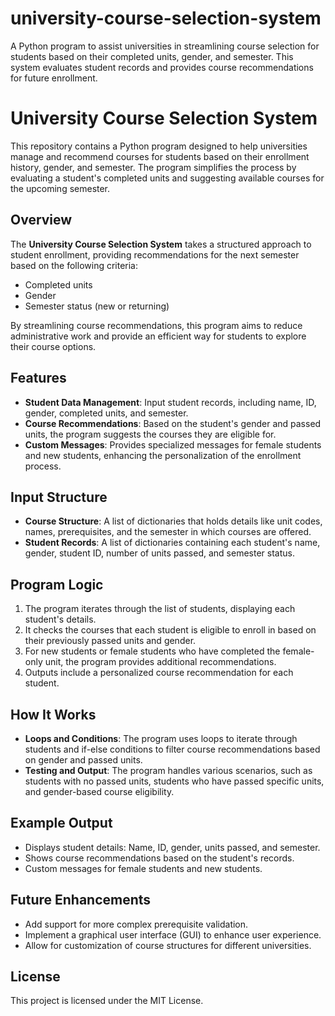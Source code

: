 # university-course-selection-system
A Python program to assist universities in streamlining course selection for students based on their completed units, gender, and semester. This system evaluates student records and provides course recommendations for future enrollment.

# University Course Selection System

This repository contains a Python program designed to help universities manage and recommend courses for students based on their enrollment history, gender, and semester. The program simplifies the process by evaluating a student's completed units and suggesting available courses for the upcoming semester.

## Overview
The **University Course Selection System** takes a structured approach to student enrollment, providing recommendations for the next semester based on the following criteria:
- Completed units
- Gender
- Semester status (new or returning)

By streamlining course recommendations, this program aims to reduce administrative work and provide an efficient way for students to explore their course options.

## Features
- **Student Data Management**: Input student records, including name, ID, gender, completed units, and semester.
- **Course Recommendations**: Based on the student's gender and passed units, the program suggests the courses they are eligible for.
- **Custom Messages**: Provides specialized messages for female students and new students, enhancing the personalization of the enrollment process.

## Input Structure
- **Course Structure**: A list of dictionaries that holds details like unit codes, names, prerequisites, and the semester in which courses are offered.
- **Student Records**: A list of dictionaries containing each student's name, gender, student ID, number of units passed, and semester status.

## Program Logic
1. The program iterates through the list of students, displaying each student's details.
2. It checks the courses that each student is eligible to enroll in based on their previously passed units and gender.
3. For new students or female students who have completed the female-only unit, the program provides additional recommendations.
4. Outputs include a personalized course recommendation for each student.

## How It Works
- **Loops and Conditions**: The program uses loops to iterate through students and if-else conditions to filter course recommendations based on gender and passed units.
- **Testing and Output**: The program handles various scenarios, such as students with no passed units, students who have passed specific units, and gender-based course eligibility.

## Example Output
- Displays student details: Name, ID, gender, units passed, and semester.
- Shows course recommendations based on the student's records.
- Custom messages for female students and new students.

## Future Enhancements
- Add support for more complex prerequisite validation.
- Implement a graphical user interface (GUI) to enhance user experience.
- Allow for customization of course structures for different universities.

## License
This project is licensed under the MIT License.

